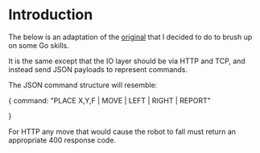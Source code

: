 # Introduction

The below is an adaptation of the [original](./ToyRobotExam.md) that I decided to do to brush up on some Go skills. 

It is the same except that the IO layer should be via HTTP and TCP, and instead send JSON payloads to represent commands.

The JSON command structure will resemble:

{
    command: "PLACE X,Y,F | MOVE | LEFT | RIGHT | REPORT"

}

For HTTP any move that would cause the robot to fall must return an appropriate 400 response code.

